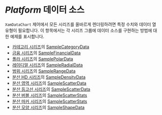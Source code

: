 ﻿---
제목: 데이터 차트 구성 요소 - 네이티브 $Platform$ | $ProductName$
_description: 컴포지트 차트 뷰를 만들기 위해 동일한 플롯 영역에 여러 개의 시각적 요소 인스턴스를 표시하는 데이터 차트를 만듭니다.
_keywords: $ProductName$, $Platform$, Native $Platform$ Components Suite, Native $Platform$ Controls, Native $Platform$ Components, Native $Platform$ Components Library, $Platform$ Chart, $Platform$ Chart Control, $Platform$ Chart Example, $Platform$ Chart Component, $Platform$ Data Chart
_language: kr
---
# $Platform$ 데이터 소스

`XamDataChart` 제어에서 모든 시리즈를 올바르게 렌더링하려면 특정 수치와 데이터 열 유형이 필요합니다. 이 항목에서는 각 시리즈 그룹에 데이터 소스를 구현하는 방법에 대한 예제를 표시합니다.

- [카테고리 시리즈](data-chart-type-category-series.md)의 [SampleCategoryData](data-chart-data-sources-category.md)
- [금융 시리즈](data-chart-type-financial-series.md)의 [SampleFinancialData](data-chart-data-sources-financial.md)
- [폴라 시리즈](data-chart-type-polar-series.md)의 [SamplePolarData](data-chart-data-sources-polar.md)
- [레이디얼 시리즈](data-chart-type-radial-series.md)의 [SampleRadialData](data-chart-data-sources-radial.md)
- [범위 시리즈](data-chart-type-range-series.md)의 [SampleRangeData](data-chart-data-sources-range.md)
- [분산 HD 시리즈](data-chart-type-scatter-hd-series.md)의 [SampleDensityData](data-chart-data-sources-density.md)
- [분산 영역 시리즈](data-chart-type-scatter-contour-series.md)의 [SampleScatterData](data-chart-data-sources-scatter.md)
- [분산 등고선 시리즈](data-chart-type-scatter-contour-series.md)의 [SampleScatterData](data-chart-data-sources-scatter.md)
- [분산 버블 시리즈](data-chart-type-scatter-bubble-series.md)의 [SampleScatterStats](data-chart-data-sources-stats.md)
- [분산 마커 시리즈](data-chart-type-scatter-point-series.md)의 [SampleScatterStats](data-chart-data-sources-stats.md)
- [분산 모양 시리즈](data-chart-type-shape-series.md)의 [SampleShapeData](data-chart-data-sources-shape.md)
